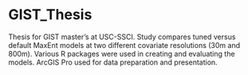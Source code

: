 # GIST_Thesis
Thesis for GIST master’s at USC-SSCI. Study compares tuned versus default MaxEnt models at two different covariate resolutions (30m and 800m). Various R packages were used in creating and evaluating the models. ArcGIS Pro used for data preparation and presentation. 
